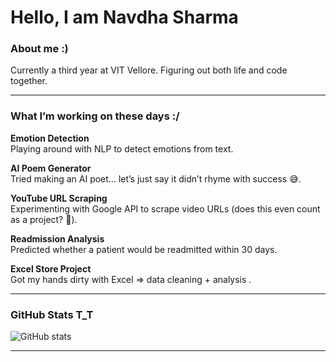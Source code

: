 #  Hello, I am Navdha Sharma


### About me :)

Currently a third year at VIT Vellore. Figuring out both life and code together.

---
###  What I’m working on these days :/

**Emotion Detection**  
Playing around with NLP to detect emotions from text.  

**AI Poem Generator**  
Tried making an AI poet… let’s just say it didn’t rhyme with success 😅.  

**YouTube URL Scraping**  
Experimenting with Google API to scrape video URLs (does this even count as a project? 🤔).  

**Readmission Analysis**  
Predicted whether a patient would be readmitted within 30 days.  

**Excel Store Project**  
Got my hands dirty with Excel => data cleaning + analysis .  

---


### GitHub Stats T_T
![GitHub stats](https://github-readme-stats.vercel.app/api?username=NavdhaSharma02&show_icons=true&theme=tokyonight)

---



